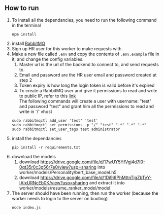 ## How to run
1. To install all the dependancies, you need to run the following command in the terminal  
    ```shell
    npm install
    ```
2. install [RabbitMQ](https://www.rabbitmq.com/download.html)
3. Sign up HR user for this worker to make requests with.
4. Make a new file called `.env` and copy the contents of `.env.example` file in it, and change the config variables.
   1. Master url is the url of the backend to connect to, and send requests to.
   2. Email and password are the HR user email and password created at step 2
   3. Token expiry is how long the login token is valid before it's expired
   4. To create a RabbitMQ user and give it permissions to read and write to public IP, refer to this [link](https://www.rabbitmq.com/access-control.html)  
   The following commands will create a user with username: "test" and password "test" and grant him all the permissions to read and write in '/' vhost
   ```shell
   sudo rabbitmqctl add_user 'test' 'test'
   sudo rabbitmqctl set_permissions -p "/" "test" ".*" ".*" ".*"
   sudo rabbitmqctl set_user_tags test administrator
   ```
5. install the dependancies 
   ```shell
   pip install -r requirements.txt
   ```
6. download the models
   1. download https://drive.google.com/file/d/17wUY5YfVgj4d7I0-0qt35r0c3p56r7e0/view?usp=sharing into worker/models/Personality/bert_base_model.h5
   2. download https://drive.google.com/file/d/1Di9i6PhMttnTigZbTyY-IAlxURNcEb0K/view?usp=sharing and extract it into worker/models/resume_ranker_model/model
7. The server should have been running, then run the worker (because the worker needs to login to the server on booting)
    ```shell
    node index.js
    ```  